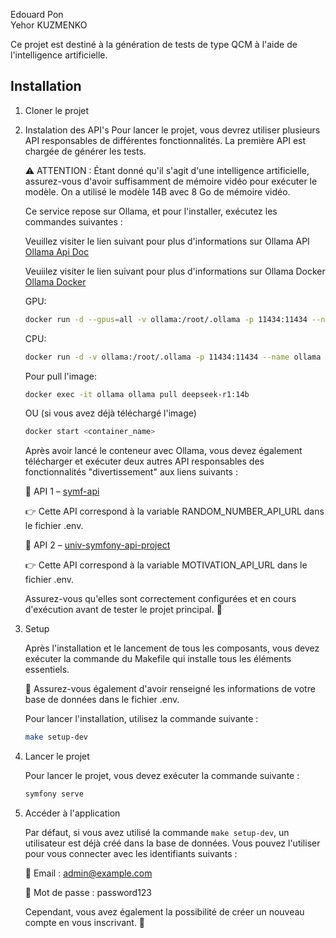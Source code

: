 Edouard Pon  
Yehor KUZMENKO

Ce projet est destiné à la génération de tests de type QCM à l'aide de l'intelligence artificielle.

## Installation

1. Cloner le projet
2. Instalation des API's
   Pour lancer le projet, vous devrez utiliser plusieurs API responsables de différentes fonctionnalités. La première API est chargée de générer les tests.

    ⚠ ATTENTION : Étant donné qu'il s'agit d'une intelligence artificielle, assurez-vous d'avoir suffisamment de mémoire vidéo pour exécuter le modèle. On a utilisé le modèle 14B avec 8 Go de mémoire vidéo.

    Ce service repose sur Ollama, et pour l'installer, exécutez les commandes suivantes :

   Veuillez visiter le lien suivant pour plus d'informations sur Ollama API [Ollama Api Doc](https://github.com/ollama/ollama/blob/main/docs/api.md)

   Veuiilez visiter le lien suivant pour plus d'informations sur Ollama Docker [Ollama Docker](https://hub.docker.com/r/ollama/ollama)
    
   GPU:
   ```sh
   docker run -d --gpus=all -v ollama:/root/.ollama -p 11434:11434 --name ollama ollama/ollama
   ```

   CPU:
    ```sh 
    docker run -d -v ollama:/root/.ollama -p 11434:11434 --name ollama ollama/ollama
    ```
   
   Pour pull l'image:
    ```sh
   docker exec -it ollama ollama pull deepseek-r1:14b
   ```

    OU (si vous avez déjà téléchargé l'image)

    ```sh
    docker start <container_name>
    ```

    Après avoir lancé le conteneur avec Ollama, vous devez également télécharger et exécuter deux autres API responsables des fonctionnalités "divertissement" aux liens suivants :

    🔹 API 1 – [symf-api](https://github.com/YehorKuzmenko/symf-api )

    👉 Cette API correspond à la variable RANDOM_NUMBER_API_URL dans le fichier .env.

    🔹 API 2 – [univ-symfony-api-project](https://github.com/Edouard-Pon/univ-symfony-api-project)

    👉 Cette API correspond à la variable MOTIVATION_API_URL dans le fichier .env.

    Assurez-vous qu'elles sont correctement configurées et en cours d'exécution avant de tester le projet principal. 🚀


3. Setup

   Après l'installation et le lancement de tous les composants, vous devez exécuter la commande du Makefile qui installe tous les éléments essentiels.

    🚨 Assurez-vous également d'avoir renseigné les informations de votre base de données dans le fichier .env.

    Pour lancer l'installation, utilisez la commande suivante :
    ```sh
    make setup-dev
    ```
4. Lancer le projet

   Pour lancer le projet, vous devez exécuter la commande suivante :
    ```sh
    symfony serve
    ```
5. Accéder à l'application

   Par défaut, si vous avez utilisé la commande `make setup-dev`, un utilisateur est déjà créé dans la base de données. Vous pouvez l'utiliser pour vous connecter avec les identifiants suivants :

    📧 Email : admin@example.com

    🔑 Mot de passe : password123

    Cependant, vous avez également la possibilité de créer un nouveau compte en vous inscrivant. 🚀
    
